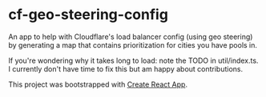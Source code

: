 # cf-geo-steering-config

An app to help with Cloudflare's load balancer config (using geo steering) by
generating a map that contains prioritization for cities you have pools in.

If you're wondering why it takes long to load: note the TODO in util/index.ts.
I currently don't have time to fix this but am happy about contributions.

This project was bootstrapped with [Create React App](https://github.com/facebook/create-react-app).
